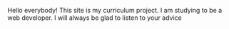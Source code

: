 Hello everybody! This site is my curriculum project. I am studying to be a web developer. I will always be glad to listen to your advice
